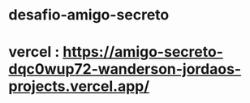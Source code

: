# desafio-amigo-secreto

# vercel : https://amigo-secreto-dqc0wup72-wanderson-jordaos-projects.vercel.app/
